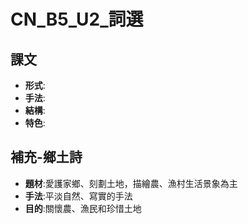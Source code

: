 # CN_B5_U2_詞選
## 課文
- <B>形式</B>:
- <B>手法</B>:
- <B>結構</B>:
- <B>特色</B>:
## 補充-鄉土詩
  - <b>題材</b>:愛護家鄉、刻劃土地，描繪農、漁村生活景象為主
  - <b>手法</b>:平淡自然、寫實的手法
  - <b>目的</b>:關懷農、漁民和珍惜土地